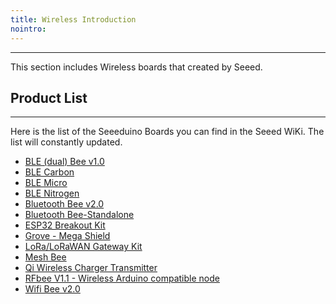 ```yaml
---
title: Wireless Introduction
nointro:
---
```


---
This section includes Wireless boards that created by Seeed.

## Product  List
---

Here is the list of the Seeeduino Boards you can find in the Seeed WiKi. The list will constantly updated.

- [BLE (dual) Bee v1.0](/BLE_dual_Bee_v1.0/)
- [BLE Carbon](/BLE_Carbon/)
- [BLE Micro](/BLE_Micro/)
- [BLE Nitrogen](/BLE_Nitrogen/)
- [Bluetooth Bee v2.0](/Bluetooth_Bee_v2.0/)
- [Bluetooth Bee-Standalone](/Bluetooth_Bee_Standalone/)
- [ESP32 Breakout Kit](/ESP32_Breakout_Kit/)
- [Grove - Mega Shield](/Grove-Mega_Shield/)
- [LoRa/LoRaWAN Gateway Kit](/LoRa_LoRaWan_Gateway_Kit/)
- [Mesh Bee](/Mesh_Bee/)
- [Qi Wireless Charger Transmitter](/Qi_Wireless_Charger_Transmitter/)
- [RFbee V1.1 - Wireless Arduino compatible node](/RFbee_V1.1-Wireless_Arduino_compatible_node/)
- [Wifi Bee v2.0](/Wifi_Bee_v2.0/)

